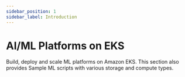```yaml
---
sidebar_position: 1
sidebar_label: Introduction
---
```


# AI/ML Platforms on EKS

Build, deploy and scale ML platforms on Amazon EKS.
This section also provides Sample ML scripts with various storage and compute types.
